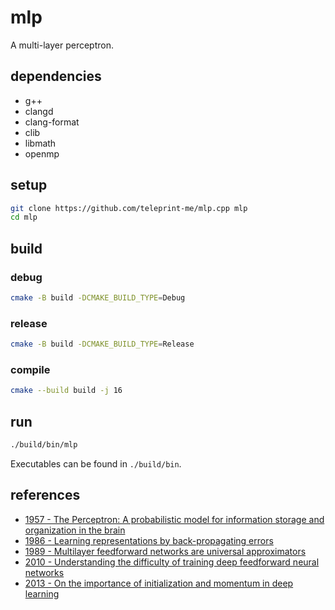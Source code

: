 # mlp

A multi-layer perceptron.

## dependencies

- g++
- clangd
- clang-format
- clib
- libmath
- openmp

## setup

```sh
git clone https://github.com/teleprint-me/mlp.cpp mlp
cd mlp
```

## build

### debug

```sh
cmake -B build -DCMAKE_BUILD_TYPE=Debug
```

### release

```sh
cmake -B build -DCMAKE_BUILD_TYPE=Release
```

### compile

```sh
cmake --build build -j 16
```

## run

```sh
./build/bin/mlp
```

Executables can be found in `./build/bin`.

## references

- [1957 - The Perceptron: A probabilistic model for information storage and organization in the brain](https://archive.org/details/sim_psychological-review_1958-11_65_6/page/386/mode/2up?q=the+perceptron+rosenblatt+1957)
- [1986 - Learning representations by back-propagating errors](https://www.semanticscholar.org/paper/Learning-representations-by-back-propagating-errors-Rumelhart-Hinton/052b1d8ce63b07fec3de9dbb583772d860b7c769)
- [1989 - Multilayer feedforward networks are universal approximators](https://www.semanticscholar.org/paper/Multilayer-feedforward-networks-are-universal-Hornik-Stinchcombe/f22f6972e66bdd2e769fa64b0df0a13063c0c101)
- [2010 - Understanding the difficulty of training deep feedforward neural networks](https://www.semanticscholar.org/paper/Understanding-the-difficulty-of-training-deep-Glorot-Bengio/ea9d2a2b4ce11aaf85136840c65f3bc9c03ab649)
- [2013 - On the importance of initialization and momentum in deep learning](https://www.semanticscholar.org/paper/On-the-importance-of-initialization-and-momentum-in-Sutskever-Martens/aa7bfd2304201afbb19971ebde87b17e40242e91)
